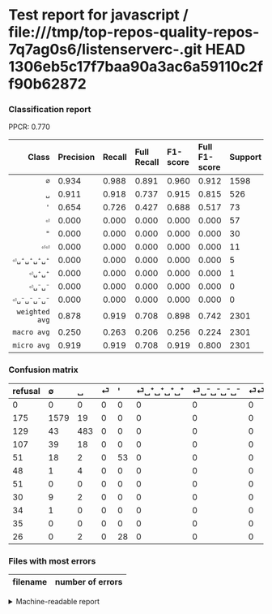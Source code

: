# Test report for javascript / file:///tmp/top-repos-quality-repos-7q7ag0s6/listenserverc-.git HEAD 1306eb5c17f7baa90a3ac6a59110c2ff90b62872

### Classification report

PPCR: 0.770

| Class | Precision | Recall | Full Recall | F1-score | Full F1-score | Support | Full Support | PPCR |
|------:|:----------|:-------|:------------|:---------|:---------|:--------|:-------------|:-----|
| `∅` | 0.934| 0.988| 0.891| 0.960| 0.912| 1598| 1773| 0.901 |
| `␣` | 0.911| 0.918| 0.737| 0.915| 0.815| 526| 655| 0.803 |
| `'` | 0.654| 0.726| 0.427| 0.688| 0.517| 73| 124| 0.589 |
| `⏎` | 0.000| 0.000| 0.000| 0.000| 0.000| 57| 164| 0.348 |
| `"` | 0.000| 0.000| 0.000| 0.000| 0.000| 30| 56| 0.536 |
| `⏎⏎` | 0.000| 0.000| 0.000| 0.000| 0.000| 11| 41| 0.268 |
| `⏎␣⁺␣⁺␣⁺␣⁺` | 0.000| 0.000| 0.000| 0.000| 0.000| 5| 53| 0.094 |
| `⏎␣⁺␣⁺` | 0.000| 0.000| 0.000| 0.000| 0.000| 1| 35| 0.029 |
| `⏎␣⁻␣⁻` | 0.000| 0.000| 0.000| 0.000| 0.000| 0| 35| 0.000 |
| `⏎␣⁻␣⁻␣⁻␣⁻` | 0.000| 0.000| 0.000| 0.000| 0.000| 0| 51| 0.000 |
| `weighted avg` | 0.878| 0.919| 0.708| 0.898| 0.742| 2301| 2987| 0.770 |
| `macro avg` | 0.250| 0.263| 0.206| 0.256| 0.224| 2301| 2987| 0.770 |
| `micro avg` | 0.919| 0.919| 0.708| 0.919| 0.800| 2301| 2987| 0.770 |

### Confusion matrix

|refusal|  ∅| ␣| ⏎| '| ⏎␣⁺␣⁺␣⁺␣⁺| ⏎␣⁻␣⁻␣⁻␣⁻| ⏎⏎| ⏎␣⁺␣⁺| ⏎␣⁻␣⁻| "| 
|:---|:---|:---|:---|:---|:---|:---|:---|:---|:---|:---|
|0 |0 |0 |0 |0 |0 |0 |0 |0 |0 |0 |
|175 |1579 |19 |0 |0 |0 |0 |0 |0 |0 |0 |
|129 |43 |483 |0 |0 |0 |0 |0 |0 |0 |0 |
|107 |39 |18 |0 |0 |0 |0 |0 |0 |0 |0 |
|51 |18 |2 |0 |53 |0 |0 |0 |0 |0 |0 |
|48 |1 |4 |0 |0 |0 |0 |0 |0 |0 |0 |
|51 |0 |0 |0 |0 |0 |0 |0 |0 |0 |0 |
|30 |9 |2 |0 |0 |0 |0 |0 |0 |0 |0 |
|34 |1 |0 |0 |0 |0 |0 |0 |0 |0 |0 |
|35 |0 |0 |0 |0 |0 |0 |0 |0 |0 |0 |
|26 |0 |2 |0 |28 |0 |0 |0 |0 |0 |0 |

### Files with most errors

| filename | number of errors|
|:----:|:-----|

<details>
    <summary>Machine-readable report</summary>
```json
{
  "cl_report": {"\"": {"f1-score": 0.0, "precision": 0.0, "recall": 0.0, "support": 30}, "\u0027": {"f1-score": 0.6883116883116883, "precision": 0.654320987654321, "recall": 0.726027397260274, "support": 73}, "macro avg": {"f1-score": 0.25635467026890385, "precision": 0.24999612689985212, "recall": 0.26323884855027063, "support": 2301}, "micro avg": {"f1-score": 0.9191655801825294, "precision": 0.9191655801825294, "recall": 0.9191655801825294, "support": 2301}, "weighted avg": {"f1-score": 0.8979730302413712, "precision": 0.8779499142243342, "recall": 0.9191655801825294, "support": 2301}, "\u2205": {"f1-score": 0.9604622871046229, "precision": 0.934319526627219, "recall": 0.9881101376720901, "support": 1598}, "\u23ce": {"f1-score": 0.0, "precision": 0.0, "recall": 0.0, "support": 57}, "\u23ce\u23ce": {"f1-score": 0.0, "precision": 0.0, "recall": 0.0, "support": 11}, "\u23ce\u2423\u207a\u2423\u207a": {"f1-score": 0.0, "precision": 0.0, "recall": 0.0, "support": 1}, "\u23ce\u2423\u207a\u2423\u207a\u2423\u207a\u2423\u207a": {"f1-score": 0.0, "precision": 0.0, "recall": 0.0, "support": 5}, "\u23ce\u2423\u207b\u2423\u207b": {"f1-score": 0.0, "precision": 0.0, "recall": 0.0, "support": 0}, "\u23ce\u2423\u207b\u2423\u207b\u2423\u207b\u2423\u207b": {"f1-score": 0.0, "precision": 0.0, "recall": 0.0, "support": 0}, "\u2423": {"f1-score": 0.9147727272727273, "precision": 0.9113207547169812, "recall": 0.9182509505703422, "support": 526}},
  "cl_report_full": {"\"": {"f1-score": 0.0, "precision": 0.0, "recall": 0.0, "support": 56}, "\u0027": {"f1-score": 0.5170731707317073, "precision": 0.654320987654321, "recall": 0.4274193548387097, "support": 124}, "macro avg": {"f1-score": 0.22441891198063738, "precision": 0.24999612689985212, "recall": 0.2055404871257597, "support": 2987}, "micro avg": {"f1-score": 0.7999243570347957, "precision": 0.9191655801825294, "recall": 0.7080682959491128, "support": 2987}, "weighted avg": {"f1-score": 0.7415170312685311, "precision": 0.7815866814592627, "recall": 0.7080682959491128, "support": 2987}, "\u2205": {"f1-score": 0.9119260756569448, "precision": 0.934319526627219, "recall": 0.8905809362662155, "support": 1773}, "\u23ce": {"f1-score": 0.0, "precision": 0.0, "recall": 0.0, "support": 164}, "\u23ce\u23ce": {"f1-score": 0.0, "precision": 0.0, "recall": 0.0, "support": 41}, "\u23ce\u2423\u207a\u2423\u207a": {"f1-score": 0.0, "precision": 0.0, "recall": 0.0, "support": 35}, "\u23ce\u2423\u207a\u2423\u207a\u2423\u207a\u2423\u207a": {"f1-score": 0.0, "precision": 0.0, "recall": 0.0, "support": 53}, "\u23ce\u2423\u207b\u2423\u207b": {"f1-score": 0.0, "precision": 0.0, "recall": 0.0, "support": 35}, "\u23ce\u2423\u207b\u2423\u207b\u2423\u207b\u2423\u207b": {"f1-score": 0.0, "precision": 0.0, "recall": 0.0, "support": 51}, "\u2423": {"f1-score": 0.8151898734177215, "precision": 0.9113207547169812, "recall": 0.7374045801526717, "support": 655}},
  "ppcr": 0.7703381319049213
}
```
</details>
